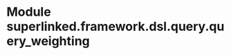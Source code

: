 Module superlinked.framework.dsl.query.query_weighting
======================================================